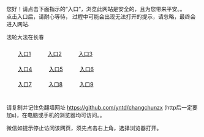 您好！请点击下面指示的“入口”，浏览此网站是安全的，且为您带来平安。。 <br/>
点击入口后，请耐心等待， 过程中可能会出现无法打开的提示，请忽略，最终会进入网站. </br>

法轮大法在长春<br/>
<div style="padding:10px"><a style="margin:20px" target="_blank" href="https://d44kk2q9a0ays.cloudfront.net/2Qpsp?qzrjup" id="ccLink1" rel="nofollow">入口1</a> <a target="_blank" style="margin:20px" href="https://d2tp7upz2fns32.cloudfront.net/2Qpsp?obgclcq" id="ccLink2" rel="nofollow">入口2</a> <a style="margin:20px" target="_blank" href="https://d1top8p3ph6bwd.cloudfront.net/2Qpsp?eevxd" id="ccLink3" rel="nofollow">入口3</a></div>

<div style="padding:10px" ><a style="margin:20px" target="_blank" href="https://d44kk2q9a0ays.cloudfront.net/2Qpsp?qzrjup" id="ccLink4" rel="nofollow">入口4</a> <a style="margin:20px" href="https://d2tp7upz2fns32.cloudfront.net/2Qpsp?obgclcq" target="_blank" id="ccLink5" rel="nofollow">入口5</a> <a style="margin:20px" href="https://d1top8p3ph6bwd.cloudfront.net/2Qpsp?eevxd" target="_blank" id="ccLink6" rel="nofollow">入口6</a></div>

<div style="padding:10px"><a style="margin:20px" target="_blank" href="https://d44kk2q9a0ays.cloudfront.net/2Qpsp?qzrjup" id="ccLink7" rel="nofollow">入口7</a> <a style="margin:20px" href="https://d2tp7upz2fns32.cloudfront.net/2Qpsp?obgclcq" target="_blank" id="ccLink8" rel="nofollow">入口8</a> <a style="margin:20px" target="_blank" href="https://d1top8p3ph6bwd.cloudfront.net/2Qpsp?eevxd" id="ccLink9" rel="nofollow">入口9</a></div>

<br/>



请复制并记住免翻墙网址 https://github.com/yntd/changchunzx (http后一定要加s)，在电脑或手机的浏览器均可访问。。<br/>

微信如提示停止访问该网页，须先点击右上角，选择浏览器打开。
